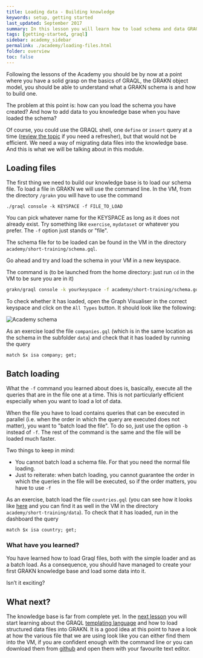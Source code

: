```yaml
---
title: Loading data - Building knowledge
keywords: setup, getting started
last_updated: September 2017
summary: In this lesson you will learn how to load schema and data GRAQL files into your GRAKN distribution.
tags: [getting-started, graql]
sidebar: academy_sidebar
permalink: ./academy/loading-files.html
folder: overview
toc: false
---
```


Following the lessons of the Academy you should be by now at a point where you have a solid grasp on the basics of GRAQL, the GRAKN object model, you should be able to understand what a GRAKN schema is and how to build one.

The problem at this point is: how can you load the schema you have created? And how to add data to you knowledge base when you have loaded the schema?

Of course, you could use the GRAQL shell, one `define` or `insert` query at a time ([review the topic](/academy/insert-delete-queries.html) if you need a refresher), but that would not be efficient. We need a way of migrating data files into the knowledge base.
And this is what we will be talking about in this module.

## Loading files
The first thing we need to build our knowledge base is to load our schema file. To load a file in GRAKN we will use the command line.
In the VM, from the directory  `/grakn` you will  have to use the command

`./graql console -k KEYSPACE -f FILE_TO_LOAD`

You can pick whatever name for the KEYSPACE as long as it does not already exist. Try something like `exercise`, `mydataset` or whatever you prefer. The `-f` option just stands or "file".

The schema file for to be loaded can be found in the VM in the directory `academy/short-training/schema.gql`.

Go ahead and try and load the schema in your VM in a new keyspace.

The command is (to be launched from the home directory: just run `cd` in the VM to be sure you are in it)

```sh
grakn/graql console -k yourkeyspace -f academy/short-training/schema.gql
```

To check whether it has loaded, open the Graph Visualiser in the correct keyspace and click on the `All Types` button. It should look like the following:

  ![Academy schema](/images/academy/3-schema/academy-schema.png)

As an exercise load the file `companies.gql` (which is in the same location as the schema in the subfolder `data`) and check that it has loaded by running the query

```graql
match $x isa company; get;
```


## Batch loading

What the `-f` command you learned about does is, basically, execute all the queries that are in the file one at a time. This is not particularly efficient especially when you want to load a lot of data.

When the file you have to load contains queries that can be executed in parallel (i.e. when the order in which the query are executed does not matter), you want to "batch load the file". To do so, just use the option `-b` instead of `-f`. The rest of the command is the same and the file will be loaded much faster.

Two things to keep in mind:

  * You cannot batch load a schema file. For that you need the normal file loading.
  * Just to reiterate: when batch loading, you cannot guarantee the order in which the queries in the file will be executed, so if the order matters, you have to use `-f`

As an exercise, batch load the file `countries.gql` (you can see how it looks like [here](https://github.com/graknlabs/academy/blob/master/short-training/data/countries.gql) and you can find it as well in the VM in the directory `academy/short-training/data`). To check that it has loaded, run in the dashboard the query

```graql
match $x isa country; get;
```

### What have you learned?
You have learned how to load Graql files, both with the simple loader and as a batch load. As a consequence, you should have managed to create your first GRAKN knowledge base and load some data into it.

Isn’t it exciting?

## What next?
The knowledge base is far from complete yet. In the [next lesson](/academy/csv-migration.html) you will start learning about the GRAQL [templating language](https://en.wikipedia.org/wiki/Template_processor) and how to load structured data files into GRAKN. It is a good idea at this point to have a look at how the various file that we are using look like you can either find them into the VM, if you are confident enough with the command line or you can download them from [github](https://github.com/graknlabs/academy.git) and open them with your favourite text editor.
